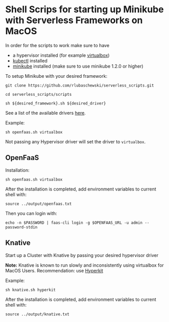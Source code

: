 # Shell Scrips for starting up Minikube with Serverless Frameworks on MacOS

In order for the scripts to work make sure to have 
- a hypervisor installed (for example [virtualbox](https://www.virtualbox.org/wiki/Downloads))
- [kubectl](https://kubernetes.io/docs/tasks/tools/install-kubectl/#install-kubectl-on-macos) installed
- [minikube](https://kubernetes.io/docs/tasks/tools/install-minikube/#install-minikube) installed (make sure to use minikube 1.2.0 or higher)

To setup Minikube with your desired framework:
```
git clone https://github.com/rlubaschewski/serverless_scripts.git

cd serverless_scripts/scripts

sh ${desired_framework}.sh ${desired_driver}
```

See a list of the available drivers [here](https://kubernetes.io/docs/setup/learning-environment/minikube/#specifying-the-vm-driver).

Example:

```
sh openfaas.sh virtualbox
```

Not passing any Hypervisor driver will set the driver to ```virtualbox```.

## OpenFaaS


Installation:
```shell
sh openfaas.sh virtualbox
```

After the installation is completed, add environment variables to current shell with:
```
source ../output/openfaas.txt
```
Then you can login with:
```
echo -n $PASSWORD | faas-cli login -g $OPENFAAS_URL -u admin --password-stdin
```
## Knative

Start up a Cluster with Knative by passing your desired hypervisor driver

**Note:** Knative is known to run slowly and inconsistently using virtualbox for MacOS Users. Recommendation: use [Hyperkit](https://github.com/kubernetes/minikube/blob/master/docs/drivers.md#hyperkit-driver)

Example:
```shell
sh knative.sh hyperkit
```
After the installation is completed, add environment variables to current shell with:

```
source ../output/knative.txt
```